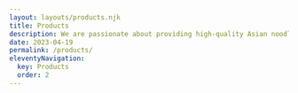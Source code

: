 ```yaml
---
layout: layouts/products.njk
title: Products
description: We are passionate about providing high-quality Asian noodles and sauces to Australian homes to help bring your favourite Asian dishes to life.
date: 2023-04-19
permalink: /products/
eleventyNavigation:
  key: Products
  order: 2
---
```



